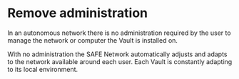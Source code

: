 # Remove administration
In an autonomous network there is no administration required by the user to manage the network or computer the Vault is installed on.

With no administration the SAFE Network automatically adjusts and adapts to the network available around each user. Each Vault is constantly adapting to its local environment.
